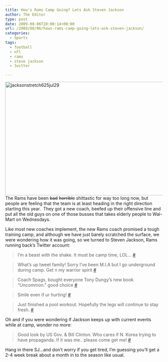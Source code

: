 ```yaml
---
title: How’s Rams Camp Going? Lets Ask Steven Jackson
author: The Editor
type: post
date: 2009-08-06T20:00:14+00:00
url: /2009/08/06/hows-rams-camp-going-lets-ask-steven-jackson/
categories:
  - Sports
tags:
  - football
  - nfl
  - rams
  - steve jackson
  - twitter

---
```

[<img class="aligncenter size-full wp-image-1270" title="jacksonstretch625jul29" src="http://punchingkitty.com/wp-content/uploads/2009/08/jacksonstretch625jul29.jpg" alt="jacksonstretch625jul29" width="600" height="362" srcset="http://media.punchingkitty.com/wordpress/2009/08/jacksonstretch625jul29.jpg 600w, http://media.punchingkitty.com/wordpress/2009/08/jacksonstretch625jul29-300x181.jpg 300w" sizes="(max-width: 600px) 100vw, 600px" />][1]The Rams have been <span style="text-decoration: line-through;">bad</span> <span style="text-decoration: line-through;">horrible</span> shittastic for way too long now, but people are feeling that the team is at least heading in the right direction starting this year.  They got a new coach, beefed up their offensive line and put all the old guys on one of those busses that takes elderly people to Wal-Mart on Wednesdays.

Like most new coaches implement, the new Rams coach promised a tough training camp, and although we have just barely scratched the surface, we were wondering how it was going, so we turned to Steven Jackson, Rams running back&#8217;s Twitter account:

> I&#8217;m a beast with the shake. It must be camp time, LOL&#8230; [#][2]

> What&#8217;s up tweet family! Sorry I&#8217;ve been M.I.A but I go underground during camp. Get n my warrior spirit [#][3]

> Coach Spags, bought everyone Tony Dungy&#8217;s new book &#8220;Uncommon.&#8221; good choice [#][4]

> Smile even if ur hurting! [#][5]

> Just finished a pool workout. Hopefully the legs will continue to stay fresh. [#][6]

Oh and if you were wondering if Jackson keeps up with current events while at camp, wonder no more:

> Good look by US Gov. & Bill Clinton. Who cares if N. Korea trying to have propaganda. If it was me.. please come get me! [#][7]

Hang in there SJ&#8230;and don&#8217;t worry if you get tired, I&#8217;m guessing you&#8217;ll get a 2-4 week break about a month in to the season like usual.

[][6]

 [1]: http://punchingkitty.com/wp-content/uploads/2009/08/jacksonstretch625jul29.jpg
 [2]: http://twitter.com/sj39/status/2914763016
 [3]: http://twitter.com/sj39/status/3094237487
 [4]: http://twitter.com/sj39/status/3137622922
 [5]: http://twitter.com/sj39/status/3147785169
 [6]: http://twitter.com/sj39/status/3152245205
 [7]: http://twitter.com/sj39/status/3138021999